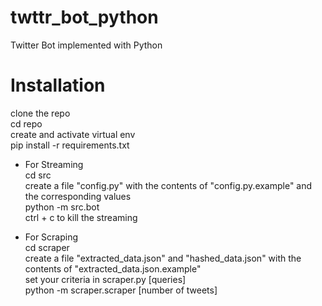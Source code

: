 # twttr_bot_python
Twitter Bot implemented with Python

# Installation

clone the repo <br>
cd repo <br>
create and activate virtual env <br>
pip install -r requirements.txt <br>

- For Streaming <br>
  cd src <br>
  create a file "config.py" with the contents of "config.py.example" and the corresponding values<br>
  python -m src.bot <br>
  ctrl + c to kill the streaming <br>

- For Scraping <br>
  cd scraper <br>
  create a file "extracted_data.json" and "hashed_data.json" with the contents of "extracted_data.json.example"<br>
  set your criteria in scraper.py [queries] <br>
  python -m scraper.scraper [number of tweets] <br>

